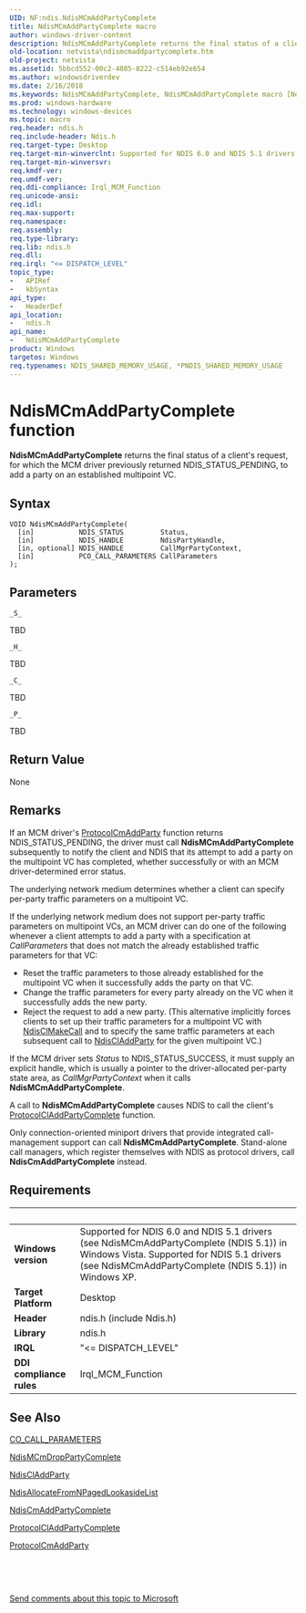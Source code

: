 ```yaml
---
UID: NF:ndis.NdisMCmAddPartyComplete
title: NdisMCmAddPartyComplete macro
author: windows-driver-content
description: NdisMCmAddPartyComplete returns the final status of a client's request, for which the MCM driver previously returned NDIS_STATUS_PENDING, to add a party on an established multipoint VC.
old-location: netvista\ndismcmaddpartycomplete.htm
old-project: netvista
ms.assetid: 5bbcd552-00c2-4085-8222-c514eb92e654
ms.author: windowsdriverdev
ms.date: 2/16/2018
ms.keywords: NdisMCmAddPartyComplete, NdisMCmAddPartyComplete macro [Network Drivers Starting with Windows Vista], condis_mcm_ref_929fb1d1-4d15-4d2d-be4b-a6845674f7e6.xml, ndis/NdisMCmAddPartyComplete, netvista.ndismcmaddpartycomplete
ms.prod: windows-hardware
ms.technology: windows-devices
ms.topic: macro
req.header: ndis.h
req.include-header: Ndis.h
req.target-type: Desktop
req.target-min-winverclnt: Supported for NDIS 6.0 and NDIS 5.1 drivers (see    NdisMCmAddPartyComplete (NDIS   5.1)) in Windows Vista. Supported for NDIS 5.1 drivers (see    NdisMCmAddPartyComplete (NDIS   5.1)) in Windows XP.
req.target-min-winversvr: 
req.kmdf-ver: 
req.umdf-ver: 
req.ddi-compliance: Irql_MCM_Function
req.unicode-ansi: 
req.idl: 
req.max-support: 
req.namespace: 
req.assembly: 
req.type-library: 
req.lib: ndis.h
req.dll: 
req.irql: "<= DISPATCH_LEVEL"
topic_type:
-	APIRef
-	kbSyntax
api_type:
-	HeaderDef
api_location:
-	ndis.h
api_name:
-	NdisMCmAddPartyComplete
product: Windows
targetos: Windows
req.typenames: NDIS_SHARED_MEMORY_USAGE, *PNDIS_SHARED_MEMORY_USAGE
---
```



# NdisMCmAddPartyComplete function
<b>NdisMCmAddPartyComplete</b> returns the final status of a client's request, for which the MCM driver
  previously returned NDIS_STATUS_PENDING, to add a party on an established multipoint VC.

## Syntax

````
VOID NdisMCmAddPartyComplete(
  [in]           NDIS_STATUS         Status,
  [in]           NDIS_HANDLE         NdisPartyHandle,
  [in, optional] NDIS_HANDLE         CallMgrPartyContext,
  [in]           PCO_CALL_PARAMETERS CallParameters
);
````

## Parameters

`_S_`

TBD

`_H_`

TBD

`_C_`

TBD

`_P_`

TBD


## Return Value

None

## Remarks

If an MCM driver's 
    <a href="..\ndis\nc-ndis-protocol_cm_add_party.md">ProtocolCmAddParty</a> function returns
    NDIS_STATUS_PENDING, the driver must call 
    <b>NdisMCmAddPartyComplete</b> subsequently to notify the client and NDIS that its attempt to add a party
    on the multipoint VC has completed, whether successfully or with an MCM driver-determined error
    status.

The underlying network medium determines whether a client can specify per-party traffic parameters on
    a multipoint VC.

If the underlying network medium does not support per-party traffic parameters on multipoint VCs, an
    MCM driver can do one of the following whenever a client attempts to add a party with a specification at 
    <i>CallParameters</i> that does not match the already established traffic parameters for that VC:

<ul>
<li>
Reset the traffic parameters to those already established for the multipoint VC when it successfully
      adds the party on that VC.

</li>
<li>
Change the traffic parameters for every party already on the VC when it successfully adds the new
      party.

</li>
<li>
Reject the request to add a new party. (This alternative implicitly forces clients to set up their
      traffic parameters for a multipoint VC with 
      <a href="..\ndis\nf-ndis-ndisclmakecall.md">NdisClMakeCall</a> and to specify the same
      traffic parameters at each subsequent call to 
      <a href="..\ndis\nf-ndis-ndiscladdparty.md">NdisClAddParty</a> for the given multipoint
      VC.)

</li>
</ul>
If the MCM driver sets 
    <i>Status</i> to NDIS_STATUS_SUCCESS, it must supply an explicit handle, which is usually a pointer to the
    driver-allocated per-party state area, as 
    <i>CallMgrPartyContext</i> when it calls 
    <b>NdisMCmAddPartyComplete</b>.

A call to 
    <b>NdisMCmAddPartyComplete</b> causes NDIS to call the client's 
    <a href="..\ndis\nc-ndis-protocol_cl_add_party_complete.md">
    ProtocolClAddPartyComplete</a> function.

Only connection-oriented miniport drivers that provide integrated call-management support can call 
    <b>NdisMCmAddPartyComplete</b>. Stand-alone call managers, which register themselves with NDIS as
    protocol drivers, call 
    <b>NdisCmAddPartyComplete</b> instead.

## Requirements
| &nbsp; | &nbsp; |
| ---- |:---- |
| **Windows version** | Supported for NDIS 6.0 and NDIS 5.1 drivers (see    NdisMCmAddPartyComplete (NDIS   5.1)) in Windows Vista. Supported for NDIS 5.1 drivers (see    NdisMCmAddPartyComplete (NDIS   5.1)) in Windows XP.  |
| **Target Platform** | Desktop |
| **Header** | ndis.h (include Ndis.h) |
| **Library** | ndis.h |
| **IRQL** | "<= DISPATCH_LEVEL" |
| **DDI compliance rules** | Irql_MCM_Function |

## See Also

<a href="https://msdn.microsoft.com/library/windows/hardware/ff545384">CO_CALL_PARAMETERS</a>



<a href="..\ndis\nf-ndis-ndismcmdroppartycomplete.md">NdisMCmDropPartyComplete</a>



<a href="..\ndis\nf-ndis-ndiscladdparty.md">NdisClAddParty</a>



<a href="..\ndis\nf-ndis-ndisallocatefromnpagedlookasidelist.md">
   NdisAllocateFromNPagedLookasideList</a>



<a href="..\ndis\nf-ndis-ndiscmaddpartycomplete.md">NdisCmAddPartyComplete</a>



<a href="..\ndis\nc-ndis-protocol_cl_add_party_complete.md">ProtocolClAddPartyComplete</a>



<a href="..\ndis\nc-ndis-protocol_cm_add_party.md">ProtocolCmAddParty</a>



 

 

<a href="mailto:wsddocfb@microsoft.com?subject=Documentation%20feedback [netvista\netvista]:%20NdisMCmAddPartyComplete macro%20 RELEASE:%20(2/16/2018)&amp;body=%0A%0APRIVACY STATEMENT%0A%0AWe use your feedback to improve the documentation. We don't use your email address for any other purpose, and we'll remove your email address from our system after the issue that you're reporting is fixed. While we're working to fix this issue, we might send you an email message to ask for more info. Later, we might also send you an email message to let you know that we've addressed your feedback.%0A%0AFor more info about Microsoft's privacy policy, see http://privacy.microsoft.com/en-us/default.aspx." title="Send comments about this topic to Microsoft">Send comments about this topic to Microsoft</a>